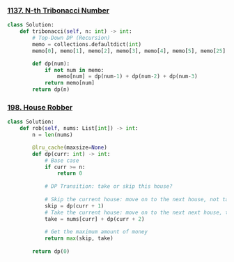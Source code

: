 ### [1137. N-th Tribonacci Number](https://github.com/quananhle/Python/tree/main/Software%20Engineering%20Practicing/Concepts/Dynamic%20Programming/The%20Framework/1137.%20N-th%20Tribonacci%20Number)

```Python
class Solution:
    def tribonacci(self, n: int) -> int:
        # Top-Down DP (Recursion)
        memo = collections.defaultdict(int)
        memo[0], memo[1], memo[2], memo[3], memo[4], memo[5], memo[25] = 0, 1, 1, 2, 4, 7, 1389537

        def dp(num):
            if not num in memo:
                memo[num] = dp(num-1) + dp(num-2) + dp(num-3)
            return memo[num]
        return dp(n)
```

### [198. House Robber](https://github.com/quananhle/Python/tree/main/Software%20Engineering%20Practicing/Concepts/Dynamic%20Programming/The%20Framework/198.%20House%20Robber)

```Python
class Solution:
    def rob(self, nums: List[int]) -> int:
        n = len(nums)

        @lru_cache(maxsize=None)
        def dp(curr: int) -> int:
            # Base case
            if curr >= n:
                return 0
            
            # DP Transition: take or skip this house?
            
            # Skip the current house: move on to the next house, not taking the money from the current house
            skip = dp(curr + 1)
            # Take the current house: move on to the next next house, taking the money from the current house
            take = nums[curr] + dp(curr + 2)
        
            # Get the maximum amount of money
            return max(skip, take)
        
        return dp(0)
```
